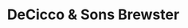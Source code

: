 ---
title: "DeCicco & Sons Brewster"
url: /brewster/decicco-and-sons-brewster/
shop: supermarket
---
